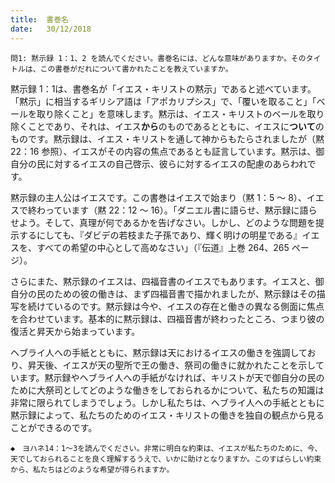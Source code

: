```yaml
---
title:  書巻名
date:   30/12/2018
---
```


`問1: 黙示録 1：1、2 を読んでください。書巻名には、どんな意味がありますか。そのタイトルは、この書巻がだれについて書かれたことを教えていますか。`

黙示録 1：1は、書巻名が「イエス・キリストの黙示」であると述べています。「黙示」に相当するギリシア語は「アポカリプシス」で、「覆いを取ること」「ベールを取り除くこと」を意味します。黙示は、イエス・キリストのベールを取り除くことであり、それは、イエス**から**のものであるとともに、イエスに**ついて**のものです。黙示録は、イエス・キリストを通して神からもたらされましたが（黙 22：16 参照）、イエスがその内容の焦点であるとも証言しています。黙示は、御自分の民に対するイエスの自己啓示、彼らに対するイエスの配慮のあらわれです。

黙示録の主人公はイエスです。この書巻はイエスで始まり（黙 1：5 ～ 8）、イエスで終わっています（黙 22：12 ～ 16）。「ダニエル書に語らせ、黙示録に語らせよう。そして、真理が何であるかを告げなさい。しかし、どのような問題を提示するにしても、『ダビデの若枝また子孫であり、輝く明けの明星である』イエスを、すべての希望の中心として高めなさい」（『伝道』上巻 264、265 ページ）。

さらにまた、黙示録のイエスは、四福音書のイエスでもあります。イエスと、御自分の民のための彼の働きは、まず四福音書で描かれましたが、黙示録はその描写を続けているのです。黙示録は今や、イエスの存在と働きの異なる側面に焦点を合わせています。基本的に黙示録は、四福音書が終わったところ、つまり彼の復活と昇天から始まっています。

ヘブライ人への手紙とともに、黙示録は天におけるイエスの働きを強調しており、昇天後、イエスが天の聖所で王の働き、祭司の働きに就かれたことを示しています。黙示録やヘブライ人への手紙がなければ、キリストが天で御自分の民のために大祭司としてどのような働きをしておられるかについて、私たちの知識は非常に限られてしまうでしょう。しかし私たちは、ヘブライ人への手紙とともに黙示録によって、私たちのためのイエス・キリストの働きを独自の観点から見ることができるのです。

`◆　ヨハネ14：1～3を読んでください。非常に明白な約束は、イエスが私たちのために、今、天でしておられることを良く理解するうえで、いかに助けとなりますか。このすばらしい約束から、私たちはどのような希望が得られますか。`